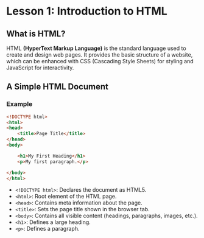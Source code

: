 # Lesson 1: Introduction to HTML

## What is HTML?
HTML **(HyperText Markup Language)** is the standard language used to create and design web pages. It provides the basic structure of a website, which can be enhanced with CSS (Cascading Style Sheets) for styling and JavaScript for interactivity.

## A Simple HTML Document

### Example

```html
<!DOCTYPE html>
<html>
<head>
    <title>Page Title</title>
</head>
<body>

    <h1>My First Heading</h1>
    <p>My first paragraph.</p>

</body>
</html>
```

- `<!DOCTYPE html>`: Declares the document as HTML5.
- `<html>`: Root element of the HTML page.
- `<head>`: Contains meta information about the page.
- `<title>`: Sets the page title shown in the browser tab.
- `<body>`: Contains all visible content (headings, paragraphs, images, etc.).
- `<h1>`: Defines a large heading.
- `<p>`: Defines a paragraph.




<!--stackedit_data:
eyJoaXN0b3J5IjpbMTc2NDMxNTA2NCwtNDc1ODU0ODFdfQ==
-->